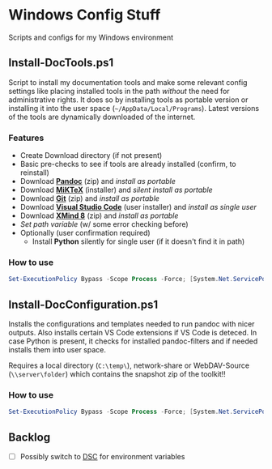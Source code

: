 # Windows Config Stuff

Scripts and configs for my Windows environment

## Install-DocTools.ps1

Script to install my documentation tools and make some relevant config
settings like placing installed tools in the path _without_ the need for administrative rights. It does so by installing tools as portable version or installing it into the user space (`~/AppData/Local/Programs`). Latest versions of the tools are dynamically downloaded of the internet.

### Features

- Create Download directory (if not present)
- Basic pre-checks to see if tools are already installed (confirm, to reinstall)
- Download **[Pandoc](https://pandoc.org/)** (zip) and _install as portable_
- Download **[MiKTeX](https://miktex.org/)** (installer) and _silent install as portable_
- Download **[Git](https://git-scm.com/)** (zip) and _install as portable_
- Download **[Visual Studio Code](https://code.visualstudio.com/)** (user installer) and _install as single user_
- Download **[XMind 8](https://www.xmind.net/xmind8-pro/)** (zip) and _install as portable_
- _Set path variable_ (w/ some error checking before)
- Optionally (user confirmation required)
  - Install **Python** silently for single user (if it doesn't find it in path)

### How to use

```PowerShell
Set-ExecutionPolicy Bypass -Scope Process -Force; [System.Net.ServicePointManager]::SecurityProtocol = [System.Net.ServicePointManager]::SecurityProtocol -bor 3072; iex ((New-Object System.Net.WebClient).DownloadString('https://raw.githubusercontent.com/gengor-git/windows-config/master/Install-DocTools.ps1'))
```

## Install-DocConfiguration.ps1

Installs the configurations and templates needed to run pandoc with nicer outputs. Also installs certain VS Code extensions if VS Code is deteced. In case Python is present, it checks for installed pandoc-filters and if needed installs them into user space.

Requires a local directory (`C:\temp\`), network-share or WebDAV-Source (`\\server\folder`) which contains the snapshot zip of the toolkit!!

### How to use

```PowerShell
Set-ExecutionPolicy Bypass -Scope Process -Force; [System.Net.ServicePointManager]::SecurityProtocol = [System.Net.ServicePointManager]::SecurityProtocol -bor 3072; iex ((New-Object System.Net.WebClient).DownloadString('https://raw.githubusercontent.com/gengor-git/windows-config/master/Install-DocConfiguration.ps1'))
```

## Backlog

- [ ] Possibly switch to [DSC](https://docs.microsoft.com/en-us/powershell/module/microsoft.powershell.core/about/about_desiredstateconfiguration?view=powershell-5.1) for environment variables
